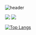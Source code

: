 ![header](https://capsule-render.vercel.app/api?slice=wave&&"B6DCB6"=auto&3=300&section=header&Hyunseo-ing=capsule%20render&fontSize=90)

<img src="https://img.shields.io/badge/Unity-FFFFFF?style=flat&logo=Unity&logoColor=black"/> <img src="https://img.shields.io/badge/C++-00599C?style=flat&logo=C++&logoColor=black"/> 

[![Top Langs](https://github-readme-stats.vercel.app/api/top-langs/?username=hyunseo24&layout=compact)](https://github.com/hyunseo24/github-readme-stats)
